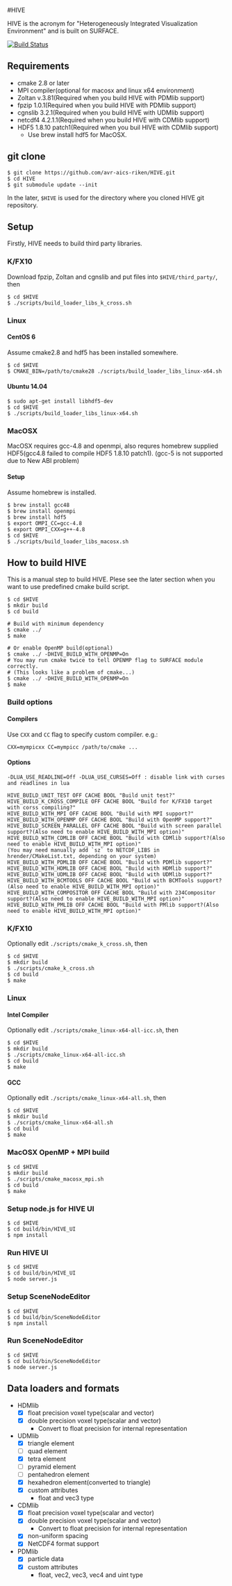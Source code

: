 #HIVE

HIVE is the acronym for "Heterogeneously Integrated Visualization Environment" and is built on SURFACE.

[![Build Status](https://travis-ci.org/avr-aics-riken/HIVE.svg?branch=master)](https://travis-ci.org/avr-aics-riken/HIVE)

## Requirements

* cmake 2.8 or later
* MPI compiler(optional for macosx and linux x64 environment)
* Zoltan v.3.81(Required when you build HIVE with PDMlib support)
* fpzip 1.0.1(Required when you build HIVE with PDMlib support)
* cgnslib 3.2.1(Required when you build HIVE with UDMlib support)
* netcdf4 4.2.1.1(Required when you build HIVE with CDMlib support)
* HDF5 1.8.10 patch1(Required when you buil HIVE with CDMlib support)
  * Use brew install hdf5 for MacOSX.

## git clone

    $ git clone https://github.com/avr-aics-riken/HIVE.git
    $ cd HIVE
    $ git submodule update --init

In the later, `$HIVE` is used for the directory where you cloned HIVE git repository.
	
## Setup

Firstly, HIVE needs to build third party libraries.

### K/FX10

Download fpzip, Zoltan and cgnslib and put files into `$HIVE/third_party/`, then

    $ cd $HIVE
    $ ./scripts/build_loader_libs_k_cross.sh

### Linux

#### CentOS 6

Assume cmake2.8 and hdf5 has been installed somewhere.

    $ cd $HIVE
    $ CMAKE_BIN=/path/to/cmake28 ./scripts/build_loader_libs_linux-x64.sh

#### Ubuntu 14.04

    $ sudo apt-get install libhdf5-dev
    $ cd $HIVE
    $ ./scripts/build_loader_libs_linux-x64.sh

### MacOSX

MacOSX requires gcc-4.8 and openmpi, also requres homebrew supplied HDF5(gcc4.8 failed to compile HDF5 1.8.10 patch1).
(gcc-5 is not supported due to New ABI problem)

#### Setup

Assume homebrew is installed.

    $ brew install gcc48
    $ brew install openmpi
    $ brew install hdf5
    $ export OMPI_CC=gcc-4.8
    $ export OMPI_CXX=g++-4.8
    $ cd $HIVE
    $ ./scripts/build_loader_libs_macosx.sh


## How to build HIVE

This is a manual step to build HIVE. Plese see the later section when you want to use predefined cmake build script.

    $ cd $HIVE
    $ mkdir build
    $ cd build

    # Build with minimum dependency
    $ cmake ../
    $ make

    # Or enable OpenMP build(optional)
    $ cmake ../ -DHIVE_BUILD_WITH_OPENMP=On
    # You may run cmake twice to tell OPENMP flag to SURFACE module correctly.
    # (This looks like a problem of cmake...)
    $ cmake ../ -DHIVE_BUILD_WITH_OPENMP=On
    $ make

### Build options

#### Compilers

Use `CXX` and `CC` flag to specify custom compiler. e.g.:

    CXX=mympicxx CC=mympicc /path/to/cmake ...

#### Options

    -DLUA_USE_READLINE=Off -DLUA_USE_CURSES=Off : disable link with curses and readlines in lua

    HIVE_BUILD_UNIT_TEST OFF CACHE BOOL "Build unit test?"
    HIVE_BUILD_K_CROSS_COMPILE OFF CACHE BOOL "Build for K/FX10 target with corss compiling?"
    HIVE_BUILD_WITH_MPI OFF CACHE BOOL "Build with MPI support?"
    HIVE_BUILD_WITH_OPENMP OFF CACHE BOOL "Build with OpenMP support?"
    HIVE_BUILD_SCREEN_PARALLEL OFF CACHE BOOL "Build with screen parallel support?(Also need to enable HIVE_BUILD_WITH_MPI option)"
    HIVE_BUILD_WITH_CDMLIB OFF CACHE BOOL "Build with CDMlib support?(Also need to enable HIVE_BUILD_WITH_MPI option)"
    (You may need manually add `sz` to NETCDF_LIBS in hrender/CMakeList.txt, depending on your system)
    HIVE_BUILD_WITH_PDMLIB OFF CACHE BOOL "Build with PDMlib support?"
    HIVE_BUILD_WITH_HDMLIB OFF CACHE BOOL "Build with HDMlib support?"
    HIVE_BUILD_WITH_UDMLIB OFF CACHE BOOL "Build with UDMlib support?"
    HIVE_BUILD_WITH_BCMTOOLS OFF CACHE BOOL "Build with BCMTools support?(Also need to enable HIVE_BUILD_WITH_MPI option)"
    HIVE_BUILD_WITH_COMPOSITOR OFF CACHE BOOL "Build with 234Compositor support?(Also need to enable HIVE_BUILD_WITH_MPI option)"
    HIVE_BUILD_WITH_PMLIB OFF CACHE BOOL "Build with PMlib support?(Also need to enable HIVE_BUILD_WITH_MPI option)"

### K/FX10

Optionally edit `./scripts/cmake_k_cross.sh`, then

    $ cd $HIVE 
    $ mkdir build
    $ ./scripts/cmake_k_cross.sh
    $ cd build
    $ make

### Linux

#### Intel Compiler

Optionally edit `./scripts/cmake_linux-x64-all-icc.sh`, then

    $ cd $HIVE 
    $ mkdir build
    $ ./scripts/cmake_linux-x64-all-icc.sh
    $ cd build
    $ make

#### GCC

Optionally edit `./scripts/cmake_linux-x64-all.sh`, then

    $ cd $HIVE 
    $ mkdir build
    $ ./scripts/cmake_linux-x64-all.sh
    $ cd build
    $ make

### MacOSX OpenMP + MPI build

    $ cd $HIVE
    $ mkdir build
    $ ./scripts/cmake_macosx_mpi.sh
    $ cd build
    $ make
    
### Setup node.js for HIVE UI

    $ cd $HIVE
    $ cd build/bin/HIVE_UI
    $ npm install
    
### Run HIVE UI

    $ cd $HIVE
    $ cd build/bin/HIVE_UI
    $ node server.js
    

### Setup SceneNodeEditor

    $ cd $HIVE
    $ cd build/bin/SceneNodeEditor
    $ npm install
    
### Run SceneNodeEditor

    $ cd $HIVE
    $ cd build/bin/SceneNodeEditor
    $ node server.js

## Data loaders and formats

* HDMlib
  * [x] float precision voxel type(scalar and vector)
  * [x] double precision voxel type(scalar and vector)
    * Convert to float precision for internal representation

* UDMlib
  * [x] triangle element
  * [ ] quad element
  * [x] tetra element
  * [ ] pyramid element
  * [ ] pentahedron element
  * [x] hexahedron element(converted to triangle)
  * [x] custom attributes
    * float and vec3 type

* CDMlib
  * [x] float precision voxel type(scalar and vector)
  * [x] double precision voxel type(scalar and vector)
    * Convert to float precision for internal representation
  * [x] non-uniform spacing 
  * [x] NetCDF4 format support

* PDMlib
  * [x] particle data
  * [x] custom attributes
    * float, vec2, vec3, vec4 and uint type


